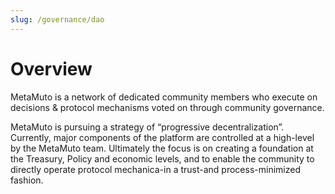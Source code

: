 ```yaml
---
slug: /governance/dao
---
```


# Overview

MetaMuto is a network of dedicated community members who execute on decisions & protocol mechanisms voted on through community governance. 

MetaMuto is pursuing a strategy of “progressive decentralization”. Currently, major components of the platform are controlled at a high-level by the MetaMuto team. Ultimately the focus is on creating a foundation at the Treasury, Policy and economic levels, and to enable the community to directly operate protocol mechanica-in a trust-and process-minimized fashion. 

